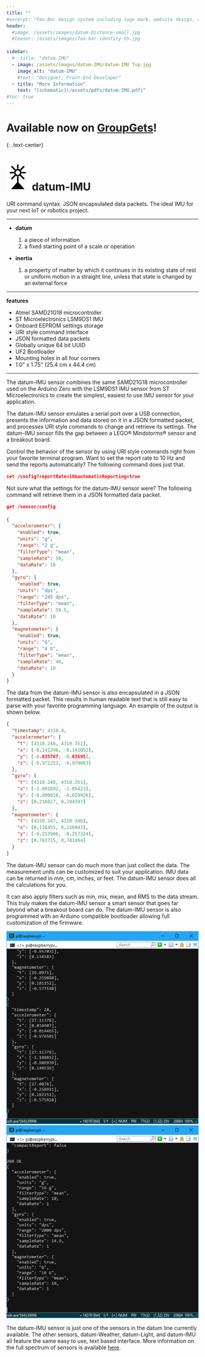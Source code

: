 ```yaml
---
title: ""
#excerpt: "Foo Bar design system including logo mark, website design, and branding applications."
header:
  #image: /assets/images/datum-Distance-small.jpg
  #teaser: /assets/images/foo-bar-identity-th.jpg

sidebar:
  #- title: "datum-IMU"
  - image: /assets/images/datum-IMU/datum-IMU Top.jpg
    image_alt: "datum-IMU"
    #text: "Designer, Front-End Developer"
  - title: "More Information"
    text: "[schematic](/assets/pdfs/datum-IMU.pdf)"
#toc: true
---
```


# Available now on [GroupGets](https://groupgets.com/campaigns/573-datum-imu)! 
{: .text-center}

![alt text](/assets/images/datumLogo-small.png) datum-IMU
==  

URI command syntax. JSON encapsulated data packets. 
The ideal IMU for your next IoT or robotics project.

---

- **datum**
   1. a piece of information
   1. a fixed starting point of a scale or operation

- **inertia**
   1. a property of matter by which it continues in its existing state of rest or uniform motion in a straight line, unless that state is changed by an external force

---
**features**

  - Atmel SAMD21G18 microcontroller
  - ST Microelectronics LSM9DS1 IMU
  - Onboard EEPROM settings storage
  - URI style command interface
  - JSON formatted data packets
  - Globally unique 64 bit UUID
  - UF2 Bootloader
  - Mounting holes in all four corners
  - 1.0" x 1.75" (25.4 cm x 44.4 cm)

---

The datum-IMU sensor combines the same SAMD21G18 microcontroller used on the Arduino Zero with the LSM9DS1 IMU sensor from ST Microelectronics to create the simplest, easiest to use IMU sensor for your application.

The datum-IMU sensor emulates a serial port over a USB connection, presents the information and data stored on it in a JSON formatted packet, and processes URI style commands to change and retrieve its settings. The datum-IMU sensor fills the gap between a LEGO&reg; Mindstorms&reg; sensor and a breakout board.

Control the behavior of the sensor by using URI style commands right from your favorite terminal program.  Want to set the report rate to 10 Hz and send the reports automatically?  The following command does just that.

```json
set /config?reportRate=10&automaticReporting=true
```

Not sure what the settings for the datum-IMU sensor were?  The following command will retrieve them in a JSON formatted data packet.

```json
get /sensor/config

{
  "accelerometer": {
    "enabled": true,
    "units": "g",
    "range": "2 g",
    "filterType": "mean",
    "sampleRate": 50,
    "dataRate": 10
  },
  "gyro": {
    "enabled": true,
    "units": "dps",
    "range": "245 dps",
    "filterType": "mean",
    "sampleRate": 59.5,
    "dataRate": 10
  },
  "magnetometer": {
    "enabled": true,
    "units": "G",
    "range": "4 G",
    "filterType": "mean",
    "sampleRate": 40,
    "dataRate": 10
  }
}

```

The data from the datum-IMU sensor is also encapsulated in a JSON formatted packet.  This results in human readable text that is still easy to parse with your favorite programming language.  An example of the output is shown below.

```json
{
  "timestamp": 4310.4,
  "accelerometer": {
    "t": [4310.248, 4310.351],
    "x": [-0.141296, -0.141052],
    "y": [-0.035767, -0.03595],
    "z": [-0.971252, -0.970093]
  },
  "gyro": {
    "t": [4310.248, 4310.351],
    "x": [-1.001892, -1.05423],
    "y": [-0.800018, -0.829926],
    "z": [0.216827, 0.194397]
  },
  "magnetometer": {
    "t": [4310.247, 4310.346],
    "x": [0.116455, 0.116943],
    "y": [-0.253906, -0.257324],
    "z": [0.782715, 0.781494]
  }
}
```

The datum-IMU sensor can do much more than just collect the data.  The measurement units can be customized to suit your application.  IMU data can be returned in mm, cm, inches, or feet.  The datum-IMU sensor does all the calculations for you.

It can also apply filters such as min, mix, mean, and RMS to the data stream.  This truly makes the datum-IMU sensor a smart sensor that goes far beyond what a breakout board can do.  The datum-IMU sensor is also programmed with an Arduino compatible bootloader allowing full customization of the firmware.


![alt text](/assets/images/datum-IMU/datum-IMU-Data1.png)
![alt text](/assets/images/datum-IMU/datum-IMU-Data2.png)

The datum-IMU sensor is just one of the sensors in the datum line currently available.  The other sensors, datum-Weather, datum-Light, and datum-IMU all feature the same easy to use, text based interface.  More information on the full spectrum of sensors is available [here](/datum/).